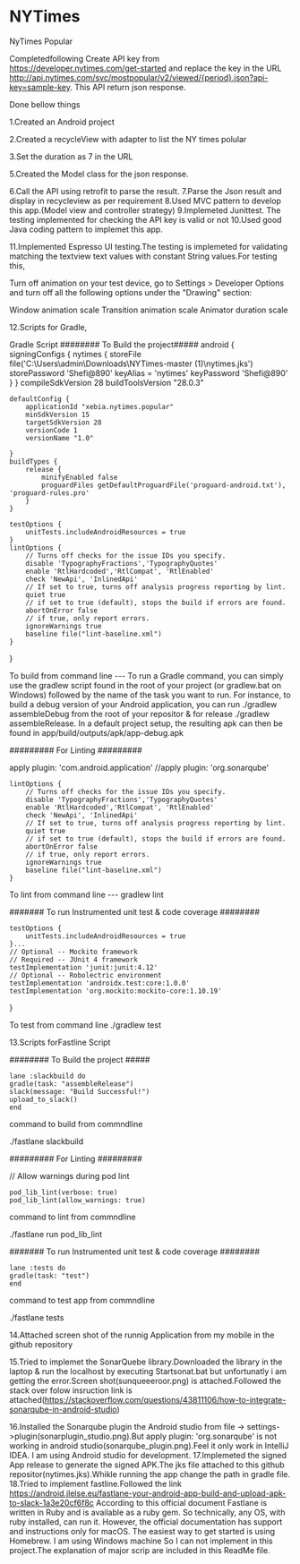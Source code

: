 # NYTimes
NyTimes Popular

Completedfollowing 
Create API key from https://developer.nytimes.com/get-started 
and replace the key in the URL http://api.nytimes.com/svc/mostpopular/v2/viewed/{period}.json?api-key=sample-key.
This API return json response.

Done bellow things

1.Created an Android project

2.Created a recycleView with adapter to list the NY times polular

3.Set the duration as 7 in the URL

5.Created the Model class for the json response.

6.Call the API using retrofit to parse the result. 
7.Parse the Json result and display in recycleview as per requirement 
8.Used MVC pattern to develop this app.(Model view and controller strategy)
9.Implemeted Junittest. The testing implemented for checking the API key is valid or not
10.Used good Java coding pattern to implemet this app.


11.Implemented Espresso UI testing.The testing is implemeted  for validating matching the textview text values with constant String values.For testing this, 

Turn off animation on your test device, go to Settings > Developer Options and turn off all the following options under the "Drawing" section: 

Window animation scale
Transition animation scale
Animator duration scale


12.Scripts for Gradle,

Gradle Script 
######## To Build the project#####
android {
    signingConfigs {
        nytimes {
            storeFile file('C:\\Users\\admin\\Downloads\\NYTimes-master (1)\\nytimes.jks')
            storePassword 'Shefi@890'
            keyAlias = 'nytimes'
            keyPassword 'Shefi@890'
        }
    }
    compileSdkVersion 28
    buildToolsVersion "28.0.3"

    defaultConfig {
        applicationId "xebia.nytimes.popular"
        minSdkVersion 15
        targetSdkVersion 28
        versionCode 1
        versionName "1.0"

    }
    buildTypes {
        release {
            minifyEnabled false
            proguardFiles getDefaultProguardFile('proguard-android.txt'), 'proguard-rules.pro'
        }
    }

    testOptions {
        unitTests.includeAndroidResources = true
    }
    lintOptions {
        // Turns off checks for the issue IDs you specify.
        disable 'TypographyFractions','TypographyQuotes'
        enable 'RtlHardcoded','RtlCompat', 'RtlEnabled'
        check 'NewApi', 'InlinedApi'
        // If set to true, turns off analysis progress reporting by lint.
        quiet true
        // if set to true (default), stops the build if errors are found.
        abortOnError false
        // if true, only report errors.
        ignoreWarnings true
        baseline file("lint-baseline.xml")
    }
}

 To build from command line --- To run a Gradle command, you can simply use the gradlew script found in the root of your project (or gradlew.bat on Windows) followed by the name of the task you want to run. For instance, to build a debug version of your Android application, you can run ./gradlew assembleDebug from the root of your repositor & for release ./gradlew assembleRelease. In a default project setup, the resulting apk can then be found in app/build/outputs/apk/app-debug.apk

######### For Linting #########

 apply plugin: 'com.android.application'
//apply plugin: 'org.sonarqube'

   
    lintOptions {
        // Turns off checks for the issue IDs you specify.
        disable 'TypographyFractions','TypographyQuotes'
        enable 'RtlHardcoded','RtlCompat', 'RtlEnabled'
        check 'NewApi', 'InlinedApi'
        // If set to true, turns off analysis progress reporting by lint.
        quiet true
        // if set to true (default), stops the build if errors are found.
        abortOnError false
        // if true, only report errors.
        ignoreWarnings true
        baseline file("lint-baseline.xml")
    }


    
To lint from command line --- gradlew lint

####### To run Instrumented unit test & code coverage ########
    
    testOptions {
        unitTests.includeAndroidResources = true
    }...
    // Optional -- Mockito framework
    // Required -- JUnit 4 framework
    testImplementation 'junit:junit:4.12'
    // Optional -- Robolectric environment
    testImplementation 'androidx.test:core:1.0.0'
    testImplementation 'org.mockito:mockito-core:1.10.19'
}
   
To test from command line 
./gradlew test

13.Scripts forFastline Script 

######## To Build the project #####

    lane :slackbuild do
    gradle(task: "assembleRelease")
    slack(message: "Build Successful!")
    upload_to_slack()
    end

command to build from commndline 

./fastlane slackbuild


######### For Linting #########

// Allow warnings during pod lint

    pod_lib_lint(verbose: true)
    pod_lib_lint(allow_warnings: true)
   

command to lint from commndline  

./fastlane run pod_lib_lint

####### To run Instrumented unit test & code coverage ########

    lane :tests do
    gradle(task: "test")
    end

command to test app from commndline  

./fastlane tests 

14.Attached screen shot of the runnig  Application from my mobile in the github repository

15.Tried to implemet the SonarQuebe library.Downloaded the library in the laptop & run the localhost by executing Startsonat.bat but unfortunatly i am getting the error.Screen shot(sunqueeeroor.png) is attached.Followed the stack over folow insruction link is attached(https://stackoverflow.com/questions/43811106/how-to-integrate-sonarqube-in-android-studio)

16.Installed the Sonarqube plugin the Android studio from file -> settings->plugin(sonarplugin_studio.png).But apply plugin: 'org.sonarqube' is not working in android studio(sonarqube_plugin.png).Feel it only work in IntelliJ IDEA. I am using Android studio for development. 
17.Implemeted the signed App release to generate the signed APK.The jks file attached to this github repositor(nytimes.jks).Whikle running the app change the path in gradle  file.
18.Tried to implement fastline.Followed the link https://android.jlelse.eu/fastlane-your-android-app-build-and-upload-apk-to-slack-1a3e20cf6f8c According to this official document Fastlane is written in Ruby and is available as a ruby gem. So technically, any OS, with ruby installed, can run it. However, the official documentation has support and instructions only for macOS. The easiest way to get started is using Homebrew. I am using Windows machine So I can not implement in this project.The explanation of major scrip are included in this ReadMe file. 
